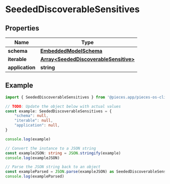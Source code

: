 
# SeededDiscoverableSensitives


## Properties

Name | Type
------------ | -------------
**schema** | [**EmbeddedModelSchema**](EmbeddedModelSchema)
**iterable** | [**Array&lt;SeededDiscoverableSensitive&gt;**](SeededDiscoverableSensitive)
**application** | **string**

## Example

```typescript
import { SeededDiscoverableSensitives } from '@pieces.app/pieces-os-client'

// TODO: Update the object below with actual values
const example: SeededDiscoverableSensitives = {
    "schema": null,
    "iterable": null,
    "application": null,
}

console.log(example)

// Convert the instance to a JSON string
const exampleJSON: string = JSON.stringify(example)
console.log(exampleJSON)

// Parse the JSON string back to an object
const exampleParsed = JSON.parse(exampleJSON) as SeededDiscoverableSensitives
console.log(exampleParsed)
```


